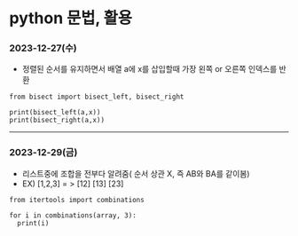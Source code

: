 # python 문법, 활용

### 2023-12-27(수)

- 정렬된 순서를 유지하면서 배열 a에 x를 삽입할때 가장 왼쪽 or 오른쪽 인덱스를 반환
```
from bisect import bisect_left, bisect_right

print(bisect_left(a,x))  
print(bisect_right(a,x))
```
---
### 2023-12-29(금)
- 리스트중에 조합을 전부다 알려줌( 순서 상관 X, 즉 AB와 BA를 같이봄)
- EX) [1,2,3]  = > [12] [13] [23]
```
from itertools import combinations

for i in combinations(array, 3):  
  print(i)
```
